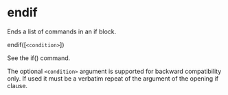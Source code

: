   

# endif  
Ends a list of commands in an if block.  

endif([```<condition>```])

  

See the if() command.  

The optional ```<condition>``` argument is supported for backward compatibility
only. If used it must be a verbatim repeat of the argument of the opening
if clause.  

